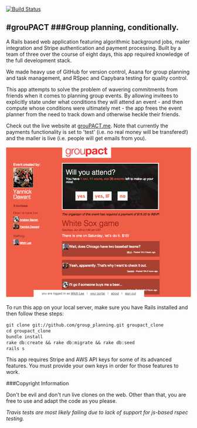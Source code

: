[![Build Status](https://travis-ci.org/dontmitch/group_planning.png?branch=master)](https://travis-ci.org/dontmitch/group_planning)

#grouPACT
###Group planning, conditionally.
---

A Rails based web application featuring algorithmic background jobs, mailer integration and Stripe authentication and payment processing. Built by a team of three over the course of eight days, this app required knowledge of the full development stack.

We made heavy use of GitHub for version control, Asana for group planning and task management, and RSpec and Capybara testing for quality control.

This app attempts to solve the problem of wavering commitments from friends when it comes to planning group events. By allowing invitees to explicitly state under what conditions they will attend an event - and then compute whose conditions were ultimately met - the app frees the event planner from the need to track down and otherwise heckle their friends.

Check out the live website at [grouPACT.me](http://groupact.me). Note that currently the payments functionality is set to 'test' (i.e. no real money will be transfered!) and the mailer is live (i.e. people will get emails from you).

![grouPACT Screenshot](app/assets/images/groupact_screenshot.png)

To run this app on your local server, make sure you have Rails installed and then follow these steps:

    git clone git://github.com/group_planning.git groupact_clone
    cd groupact_clone
    bundle install
    rake db:create && rake db:migrate && rake db:seed
    rails s

This app requires Stripe and AWS API keys for some of its advanced features. You must provide your own keys in order for those features to work.

###Copyright Information

Don't be evil and don't run live clones on the web. Other than that, you are free to use and adapt the code as you please.

*Travis tests are most likely failing due to lack of support for js-based rspec testing.*

